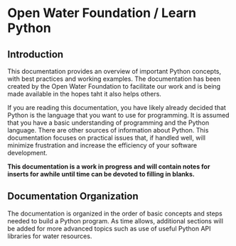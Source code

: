 # Open Water Foundation / Learn Python

## Introduction

This documentation provides an overview of important Python concepts, with best practices
and working examples.  The documentation has been created by the Open Water Foundation to facilitate our
work and is being made available in the hopes taht it also helps others.

If you are reading this documentation, you have likely already decided that Python is the language that
you want to use for programming.  It is assumed that you have a basic understanding of programming and
the Python language.  There are other sources of information about Python.  This documentation focuses
on practical issues that, if handled well, will minimize frustration and increase the efficiency of
your software development.

**This documentation is a work in progress and will contain notes for inserts for awhile until time can
be devoted to filling in blanks.**

## Documentation Organization

The documentation is organized in the order of basic concepts and steps needed to build a Python program.
As time allows, additional sections will be added for more advanced topics such as use of useful Python
API libraries for water resources.
